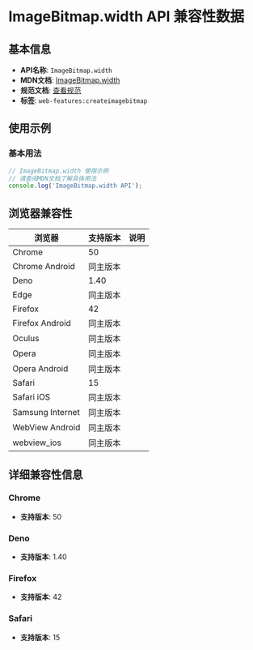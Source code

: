 # ImageBitmap.width API 兼容性数据

## 基本信息

- **API名称**: `ImageBitmap.width`
- **MDN文档**: [ImageBitmap.width](https://developer.mozilla.org/docs/Web/API/ImageBitmap/width)
- **规范文档**: [查看规范](https://html.spec.whatwg.org/multipage/imagebitmap-and-animations.html#dom-imagebitmap-width-dev)
- **标签**: `web-features:createimagebitmap`

## 使用示例

### 基本用法

```javascript
// ImageBitmap.width 使用示例
// 请查阅MDN文档了解具体用法
console.log('ImageBitmap.width API');
```

## 浏览器兼容性

| 浏览器 | 支持版本 | 说明 |
|--------|----------|------|
| Chrome | 50 |  |
| Chrome Android | 同主版本 |  |
| Deno | 1.40 |  |
| Edge | 同主版本 |  |
| Firefox | 42 |  |
| Firefox Android | 同主版本 |  |
| Oculus | 同主版本 |  |
| Opera | 同主版本 |  |
| Opera Android | 同主版本 |  |
| Safari | 15 |  |
| Safari iOS | 同主版本 |  |
| Samsung Internet | 同主版本 |  |
| WebView Android | 同主版本 |  |
| webview_ios | 同主版本 |  |

## 详细兼容性信息

### Chrome

- **支持版本**: 50

### Deno

- **支持版本**: 1.40

### Firefox

- **支持版本**: 42

### Safari

- **支持版本**: 15

